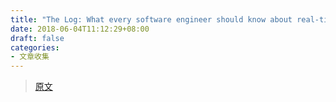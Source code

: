```yaml
---
title: "The Log: What every software engineer should know about real-time data's unifying abstraction"
date: 2018-06-04T11:12:29+08:00
draft: false
categories:
- 文章收集
---
```


>[原文](https://engineering.linkedin.com/distributed-systems/log-what-every-software-engineer-should-know-about-real-time-datas-unifying)
